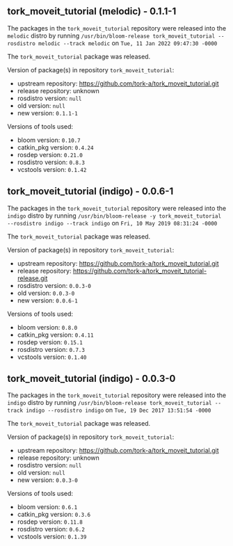 ## tork_moveit_tutorial (melodic) - 0.1.1-1

The packages in the `tork_moveit_tutorial` repository were released into the `melodic` distro by running `/usr/bin/bloom-release tork_moveit_tutorial --rosdistro melodic --track melodic` on `Tue, 11 Jan 2022 09:47:30 -0000`

The `tork_moveit_tutorial` package was released.

Version of package(s) in repository `tork_moveit_tutorial`:

- upstream repository: https://github.com/tork-a/tork_moveit_tutorial.git
- release repository: unknown
- rosdistro version: `null`
- old version: `null`
- new version: `0.1.1-1`

Versions of tools used:

- bloom version: `0.10.7`
- catkin_pkg version: `0.4.24`
- rosdep version: `0.21.0`
- rosdistro version: `0.8.3`
- vcstools version: `0.1.42`


## tork_moveit_tutorial (indigo) - 0.0.6-1

The packages in the `tork_moveit_tutorial` repository were released into the `indigo` distro by running `/usr/bin/bloom-release -y tork_moveit_tutorial --rosdistro indigo --track indigo` on `Fri, 10 May 2019 08:31:24 -0000`

The `tork_moveit_tutorial` package was released.

Version of package(s) in repository `tork_moveit_tutorial`:

- upstream repository: https://github.com/tork-a/tork_moveit_tutorial.git
- release repository: https://github.com/tork-a/tork_moveit_tutorial-release.git
- rosdistro version: `0.0.3-0`
- old version: `0.0.3-0`
- new version: `0.0.6-1`

Versions of tools used:

- bloom version: `0.8.0`
- catkin_pkg version: `0.4.11`
- rosdep version: `0.15.1`
- rosdistro version: `0.7.3`
- vcstools version: `0.1.40`


## tork_moveit_tutorial (indigo) - 0.0.3-0

The packages in the `tork_moveit_tutorial` repository were released into the `indigo` distro by running `/usr/bin/bloom-release tork_moveit_tutorial --track indigo --rosdistro indigo` on `Tue, 19 Dec 2017 13:51:54 -0000`

The `tork_moveit_tutorial` package was released.

Version of package(s) in repository `tork_moveit_tutorial`:

- upstream repository: https://github.com/tork-a/tork_moveit_tutorial.git
- release repository: unknown
- rosdistro version: `null`
- old version: `null`
- new version: `0.0.3-0`

Versions of tools used:

- bloom version: `0.6.1`
- catkin_pkg version: `0.3.6`
- rosdep version: `0.11.8`
- rosdistro version: `0.6.2`
- vcstools version: `0.1.39`


